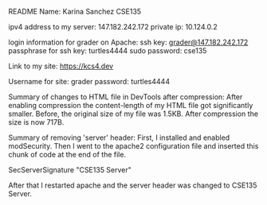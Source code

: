 README
Name: Karina Sanchez
CSE135

ipv4 address to my server: 147.182.242.172
private ip: 10.124.0.2

login information for grader on Apache:
ssh key: grader@147.182.242.172
passphrase for ssh key: turtles4444
sudo password: cse135

Link to my site: https://kcs4.dev

Username for site: grader
password: turtles4444

Summary of changes to HTML file in DevTools after compression: After enabling compression the content-length of my HTML file got significantly smaller. Before, the original size of my file was 1.5KB. After compression the size is now 717B.



Summary of removing 'server' header:
First, I installed and enabled modSecurity. Then I went to the apache2 configuration file and inserted this chunk of code at the end of the file.

<IfModule mod_security2.c>
SecServerSignature "CSE135 Server"
</IfModule>

After that I restarted apache and the server header was changed to CSE135 Server.
